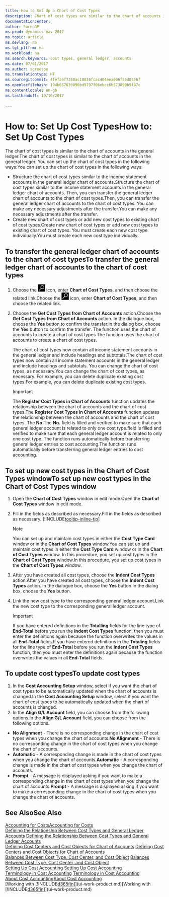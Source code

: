 ```yaml
---
title: How to Set Up a Chart of Cost Types
description: Chart of cost types are similar to the chart of accounts in the general ledger.
documentationcenter: 
author: SorenGP
ms.prod: dynamics-nav-2017
ms.topic: article
ms.devlang: na
ms.tgt_pltfrm: na
ms.workload: na
ms.search.keywords: cost types, general ledger, accounts
ms.date: 07/01/2017
ms.author: sgroespe
ms.translationtype: HT
ms.sourcegitcommit: 4fefaef7380ac10836fcac404eea006f55d8556f
ms.openlocfilehash: 104b057639090bd9797f06ebcc6b573899b9f87c
ms.contentlocale: en-gb
ms.lasthandoff: 10/16/2017

---
```

# <a name="how-to-set-up-cost-types"></a><span data-ttu-id="9ac94-103">How to: Set Up Cost Types</span><span class="sxs-lookup"><span data-stu-id="9ac94-103">How to: Set Up Cost Types</span></span>
<span data-ttu-id="9ac94-104">The chart of cost types is similar to the chart of accounts in the general ledger.</span><span class="sxs-lookup"><span data-stu-id="9ac94-104">The chart of cost types is similar to the chart of accounts in the general ledger.</span></span> <span data-ttu-id="9ac94-105">You can set up the chart of cost types in the following ways:</span><span class="sxs-lookup"><span data-stu-id="9ac94-105">You can set up the chart of cost types in the following ways:</span></span>  

-   <span data-ttu-id="9ac94-106">Structure the chart of cost types similar to the income statement accounts in the general ledger chart of accounts.</span><span class="sxs-lookup"><span data-stu-id="9ac94-106">Structure the chart of cost types similar to the income statement accounts in the general ledger chart of accounts.</span></span> <span data-ttu-id="9ac94-107">Then, you can transfer the general ledger chart of accounts to the chart of cost types.</span><span class="sxs-lookup"><span data-stu-id="9ac94-107">Then, you can transfer the general ledger chart of accounts to the chart of cost types.</span></span> <span data-ttu-id="9ac94-108">You can make any necessary adjustments after the transfer.</span><span class="sxs-lookup"><span data-stu-id="9ac94-108">You can make any necessary adjustments after the transfer.</span></span>  
-   <span data-ttu-id="9ac94-109">Create new chart of cost types or add new cost types to existing chart of cost types.</span><span class="sxs-lookup"><span data-stu-id="9ac94-109">Create new chart of cost types or add new cost types to existing chart of cost types.</span></span> <span data-ttu-id="9ac94-110">You must create each new cost type individually.</span><span class="sxs-lookup"><span data-stu-id="9ac94-110">You must create each new cost type individually.</span></span>  

## <a name="to-transfer-the-general-ledger-chart-of-accounts-to-the-chart-of-cost-types"></a><span data-ttu-id="9ac94-111">To transfer the general ledger chart of accounts to the chart of cost types</span><span class="sxs-lookup"><span data-stu-id="9ac94-111">To transfer the general ledger chart of accounts to the chart of cost types</span></span>  
1.  <span data-ttu-id="9ac94-112">Choose the ![Search for Page or Report](media/ui-search/search_small.png "Search for Page or Report icon") icon, enter **Chart of Cost Types**, and then choose the related link.</span><span class="sxs-lookup"><span data-stu-id="9ac94-112">Choose the ![Search for Page or Report](media/ui-search/search_small.png "Search for Page or Report icon") icon, enter **Chart of Cost Types**, and then choose the related link.</span></span>  
2.  <span data-ttu-id="9ac94-113">Choose the **Get Cost Types from Chart of Accounts** action.</span><span class="sxs-lookup"><span data-stu-id="9ac94-113">Choose the **Get Cost Types from Chart of Accounts** action.</span></span> <span data-ttu-id="9ac94-114">In the dialogue box, choose the **Yes** button to confirm the transfer.</span><span class="sxs-lookup"><span data-stu-id="9ac94-114">In the dialog box, choose the **Yes** button to confirm the transfer.</span></span> <span data-ttu-id="9ac94-115">The function uses the chart of accounts to create a chart of cost types.</span><span class="sxs-lookup"><span data-stu-id="9ac94-115">The function uses the chart of accounts to create a chart of cost types.</span></span>  

    <span data-ttu-id="9ac94-116">The chart of cost types now contain all income statement accounts in the general ledger and include headings and subtotals.</span><span class="sxs-lookup"><span data-stu-id="9ac94-116">The chart of cost types now contain all income statement accounts in the general ledger and include headings and subtotals.</span></span> <span data-ttu-id="9ac94-117">You can change the chart of cost types, as necessary.</span><span class="sxs-lookup"><span data-stu-id="9ac94-117">You can change the chart of cost types, as necessary.</span></span> <span data-ttu-id="9ac94-118">For example, you can delete duplicate existing cost types.</span><span class="sxs-lookup"><span data-stu-id="9ac94-118">For example, you can delete duplicate existing cost types.</span></span>  

    > [!IMPORTANT]  
    >  <span data-ttu-id="9ac94-119">The **Register Cost Types in Chart of Accounts** function updates the relationship between the chart of accounts and the chart of cost types.</span><span class="sxs-lookup"><span data-stu-id="9ac94-119">The **Register Cost Types in Chart of Accounts** function updates the relationship between the chart of accounts and the chart of cost types.</span></span> <span data-ttu-id="9ac94-120">The **No.**</span><span class="sxs-lookup"><span data-stu-id="9ac94-120">The **No.**</span></span> <span data-ttu-id="9ac94-121">field is filled and verified to make sure that each general ledger account is related to only one cost type.</span><span class="sxs-lookup"><span data-stu-id="9ac94-121">field is filled and verified to make sure that each general ledger account is related to only one cost type.</span></span> <span data-ttu-id="9ac94-122">The function runs automatically before transferring general ledger entries to cost accounting.</span><span class="sxs-lookup"><span data-stu-id="9ac94-122">The function runs automatically before transferring general ledger entries to cost accounting.</span></span>  

## <a name="to-set-up-new-cost-types-in-the-chart-of-cost-types-window"></a><span data-ttu-id="9ac94-123">To set up new cost types in the Chart of Cost Types window</span><span class="sxs-lookup"><span data-stu-id="9ac94-123">To set up new cost types in the Chart of Cost Types window</span></span>  
1.  <span data-ttu-id="9ac94-124">Open the **Chart of Cost Types** window in edit mode.</span><span class="sxs-lookup"><span data-stu-id="9ac94-124">Open the **Chart of Cost Types** window in edit mode.</span></span>  
2.  <span data-ttu-id="9ac94-125">Fill in the fields as described as necessary.</span><span class="sxs-lookup"><span data-stu-id="9ac94-125">Fill in the fields as described as necessary.</span></span> [!INCLUDE[tooltip-inline-tip](includes/tooltip-inline-tip_md.md)]

    > [!NOTE]  
    >  <span data-ttu-id="9ac94-126">You can set up and maintain cost types in either the **Cost Type Card** window or in the **Chart of Cost Types** window.</span><span class="sxs-lookup"><span data-stu-id="9ac94-126">You can set up and maintain cost types in either the **Cost Type Card** window or in the **Chart of Cost Types** window.</span></span> <span data-ttu-id="9ac94-127">In this procedure, you set up cost types in the **Chart of Cost Types** window.</span><span class="sxs-lookup"><span data-stu-id="9ac94-127">In this procedure, you set up cost types in the **Chart of Cost Types** window.</span></span>

3.  <span data-ttu-id="9ac94-128">After you have created all cost types, choose the **Indent Cost Types** action.</span><span class="sxs-lookup"><span data-stu-id="9ac94-128">After you have created all cost types, choose the **Indent Cost Types** action.</span></span> <span data-ttu-id="9ac94-129">In the dialogue box, choose the **Yes** button.</span><span class="sxs-lookup"><span data-stu-id="9ac94-129">In the dialog box, choose the **Yes** button.</span></span>  
4.  <span data-ttu-id="9ac94-130">Link the new cost type to the corresponding general ledger account.</span><span class="sxs-lookup"><span data-stu-id="9ac94-130">Link the new cost type to the corresponding general ledger account.</span></span>  

    > [!IMPORTANT]  
    >  <span data-ttu-id="9ac94-131">If you have entered definitions in the **Totalling** fields for the line type of **End-Total** before you run the **Indent Cost Types** function, then you must enter the definitions again because the function overwrites the values in all **End-Total** fields.</span><span class="sxs-lookup"><span data-stu-id="9ac94-131">If you have entered definitions in the **Totaling** fields for the line type of **End-Total** before you run the **Indent Cost Types** function, then you must enter the definitions again because the function overwrites the values in all **End-Total** fields.</span></span>  

## <a name="to-update-cost-types"></a><span data-ttu-id="9ac94-132">To update cost types</span><span class="sxs-lookup"><span data-stu-id="9ac94-132">To update cost types</span></span>  
1.  <span data-ttu-id="9ac94-133">In the **Cost Accounting Setup** window, select if you want the chart of cost types to be automatically updated when the chart of accounts is changed.</span><span class="sxs-lookup"><span data-stu-id="9ac94-133">In the **Cost Accounting Setup** window, select if you want the chart of cost types to be automatically updated when the chart of accounts is changed.</span></span>  
2.  <span data-ttu-id="9ac94-134">In the **Align G/L Account** field, you can choose from the following options.</span><span class="sxs-lookup"><span data-stu-id="9ac94-134">In the **Align G/L Account** field, you can choose from the following options.</span></span>  

- <span data-ttu-id="9ac94-135">**No Alignment** - There is no corresponding change in the chart of cost types when you change the chart of accounts.</span><span class="sxs-lookup"><span data-stu-id="9ac94-135">**No Alignment** - There is no corresponding change in the chart of cost types when you change the chart of accounts.</span></span>  
- <span data-ttu-id="9ac94-136">**Automatic** - A corresponding change is made in the chart of cost types when you change the chart of accounts.</span><span class="sxs-lookup"><span data-stu-id="9ac94-136">**Automatic** - A corresponding change is made in the chart of cost types when you change the chart of accounts.</span></span>  
- <span data-ttu-id="9ac94-137">**Prompt** - A message is displayed asking if you want to make a corresponding change in the chart of cost types when you change the chart of accounts.</span><span class="sxs-lookup"><span data-stu-id="9ac94-137">**Prompt** - A message is displayed asking if you want to make a corresponding change in the chart of cost types when you change the chart of accounts.</span></span>  

## <a name="see-also"></a><span data-ttu-id="9ac94-138">See Also</span><span class="sxs-lookup"><span data-stu-id="9ac94-138">See Also</span></span>  
[<span data-ttu-id="9ac94-139">Accounting for Costs</span><span class="sxs-lookup"><span data-stu-id="9ac94-139">Accounting for Costs</span></span>](finance-manage-cost-accounting.md)  
<span data-ttu-id="9ac94-140">[Defining the Relationship Between Cost Types and General Ledger Accounts](finance-defining-the-relationship-between-cost-types-and-general-ledger-accounts.md) </span><span class="sxs-lookup"><span data-stu-id="9ac94-140">[Defining the Relationship Between Cost Types and General Ledger Accounts](finance-defining-the-relationship-between-cost-types-and-general-ledger-accounts.md) </span></span>  
<span data-ttu-id="9ac94-141">[Defining Cost Centers and Cost Objects for Chart of Accounts](finance-defining-cost-centers-and-cost-objects-for-chart-of-accounts.md) </span><span class="sxs-lookup"><span data-stu-id="9ac94-141">[Defining Cost Centers and Cost Objects for Chart of Accounts](finance-defining-cost-centers-and-cost-objects-for-chart-of-accounts.md) </span></span>  
<span data-ttu-id="9ac94-142">[Balances Between Cost Type, Cost Center, and Cost Object](finance-balances-between-cost-type-cost-center-and-cost-object.md) </span><span class="sxs-lookup"><span data-stu-id="9ac94-142">[Balances Between Cost Type, Cost Center, and Cost Object](finance-balances-between-cost-type-cost-center-and-cost-object.md) </span></span>  
<span data-ttu-id="9ac94-143">[Setting Up Cost Accounting](finance-set-up-cost-accounting.md) </span><span class="sxs-lookup"><span data-stu-id="9ac94-143">[Setting Up Cost Accounting](finance-set-up-cost-accounting.md) </span></span>  
<span data-ttu-id="9ac94-144">[Terminology in Cost Accounting](finance-terminology-in-cost-accounting.md) </span><span class="sxs-lookup"><span data-stu-id="9ac94-144">[Terminology in Cost Accounting](finance-terminology-in-cost-accounting.md) </span></span>  
[<span data-ttu-id="9ac94-145">About Cost Accounting</span><span class="sxs-lookup"><span data-stu-id="9ac94-145">About Cost Accounting</span></span>](finance-about-cost-accounting.md)  
<span data-ttu-id="9ac94-146">[Working with [!INCLUDE[d365fin](includes/d365fin_md.md)]](ui-work-product.md)</span><span class="sxs-lookup"><span data-stu-id="9ac94-146">[Working with [!INCLUDE[d365fin](includes/d365fin_md.md)]](ui-work-product.md)</span></span>

